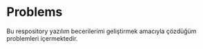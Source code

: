 # Problems
Bu respository yazılım becerilerimi geliştirmek amacıyla çözdüğüm problemleri içermektedir.
